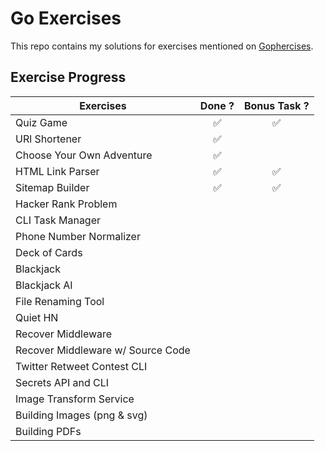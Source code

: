 # Go Exercises

This repo contains my solutions for exercises mentioned on [Gophercises](https://gophercises.com/).

## Exercise Progress

| **Exercises**                     |     **Done ?**     |  **Bonus Task ?**  |
| --------------------------------- | :----------------: | :----------------: |
| Quiz Game                         | :white_check_mark: | :white_check_mark: |
| URl Shortener                     | :white_check_mark: |                    |
| Choose Your Own Adventure         | :white_check_mark: |                    |
| HTML Link Parser                  | :white_check_mark: | :white_check_mark: |
| Sitemap Builder                   | :white_check_mark: | :white_check_mark: |
| Hacker Rank Problem               |                    |                    |
| CLI Task Manager                  |                    |                    |
| Phone Number Normalizer           |                    |                    |
| Deck of Cards                     |                    |                    |
| Blackjack                         |                    |                    |
| Blackjack AI                      |                    |                    |
| File Renaming Tool                |                    |                    |
| Quiet HN                          |                    |                    |
| Recover Middleware                |                    |                    |
| Recover Middleware w/ Source Code |                    |                    |
| Twitter Retweet Contest CLI       |                    |                    |
| Secrets API and CLI               |                    |                    |
| Image Transform Service           |                    |                    |
| Building Images (png & svg)       |                    |                    |
| Building PDFs                     |                    |                    |

